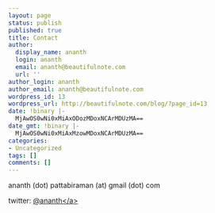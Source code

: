 ```yaml
---
layout: page
status: publish
published: true
title: Contact
author:
  display_name: ananth
  login: ananth
  email: ananth@beautifulnote.com
  url: ''
author_login: ananth
author_email: ananth@beautifulnote.com
wordpress_id: 13
wordpress_url: http://beautifulnote.com/blog/?page_id=13
date: !binary |-
  MjAwOS0wNi0xMiAxODozMDoxNCArMDUzMA==
date_gmt: !binary |-
  MjAwOS0wNi0xMiAxMzowMDoxNCArMDUzMA==
categories:
- Uncategorized
tags: []
comments: []
---
```

<p>ananth (dot) pattabiraman (at) gmail (dot) com</p>
<p>twitter: <a title="twitter @ananth" href="https:&#47;&#47;twitter.com&#47;ananth">@ananth<&#47;a></p>
<div id="what_the_hell_icon" style="position: absolute; left: -106px; top: -39px; display: block; opacity: 1; z-index: 9999; cursor: pointer;"><img id="what_the_hell_icon_img" style="float: left;" alt="" &#47;><&#47;div></p>
